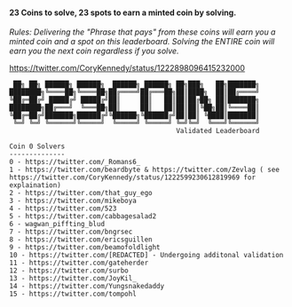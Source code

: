 #### 23 Coins to solve, 23 spots to earn a minted coin by solving.
  
*Rules: Delivering the "Phrase that pays" from these coins will earn you a minted coin and a spot on this leaderboard. Solving the ENTIRE coin will earn you the next coin regardless if you solve.*  
 
 https://twitter.com/CoryKennedy/status/1222898096415232000 
 
``` 
 ██╗ ██╗ ██████╗ ██████╗  ██████╗ ██████╗ ██╗███╗   ██╗███████╗
████████╗╚════██╗╚════██╗██╔════╝██╔═══██╗██║████╗  ██║██╔════╝
╚██╔═██╔╝ █████╔╝ █████╔╝██║     ██║   ██║██║██╔██╗ ██║███████╗
████████╗██╔═══╝  ╚═══██╗██║     ██║   ██║██║██║╚██╗██║╚════██║
╚██╔═██╔╝███████╗██████╔╝╚██████╗╚██████╔╝██║██║ ╚████║███████║
 ╚═╝ ╚═╝ ╚══════╝╚═════╝  ╚═════╝ ╚═════╝ ╚═╝╚═╝  ╚═══╝╚══════╝                    
                                          Validated Leaderboard
  
Coin 0 Solvers
--------------
0 - https://twitter.com/_Romans6_
1 - https://twitter.com/beardbyte & https://twitter.com/Zevlag ( see https://twitter.com/CoryKennedy/status/1222599230612819969 for explaination)
2 - https://twitter.com/that_guy_ego
3 - https://twitter.com/mikeboya
4 - https://twitter.com/523
5 - https://twitter.com/cabbagesalad2
6 - wagwan_piffting_blud
7 - https://twitter.com/bngrsec
8 - https://twitter.com/ericsguillen
9 - https://twitter.com/beamofoldlight
10 - https://twitter.com/[REDACTED] - Undergoing additonal validation
11 - https://twitter.com/gateherder
12 - https://twitter.com/surbo
13 - https://twitter.com/JoyKil_
14 - https://twitter.com/Yungsnakedaddy
15 - https://twitter.com/tompohl
 ``` 
